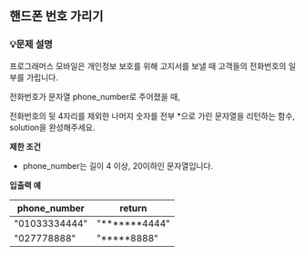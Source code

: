 ## **핸드폰 번호 가리기**


### **💡문제 설명**

프로그래머스 모바일은 개인정보 보호를 위해 고지서를 보낼 때 고객들의 전화번호의 일부를 가립니다.

전화번호가 문자열 phone\_number로 주어졌을 때, 

전화번호의 뒷 4자리를 제외한 나머지 숫자를 전부 \*으로 가린 문자열을 리턴하는 함수, solution을 완성해주세요.

**제한 조건**

-   phone\_number는 길이 4 이상, 20이하인 문자열입니다.

**입출력 예**

| **phone\_number** | **return** |
| --- | --- |
| "01033334444" | "\*\*\*\*\*\*\*4444" |
| "027778888" | "\*\*\*\*\*8888" |
